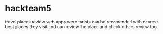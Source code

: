 # hackteam5
travel places review web appp were torists can be recomended with nearest best places they visit and can review the place and check others review too
